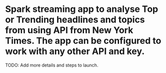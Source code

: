 # Spark streaming app to analyse Top or Trending headlines and topics from using API from New York Times. The app can be configured to work with any other API and key.
TODO: Add more details and steps to launch. 
